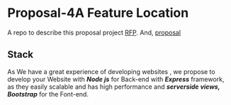 # Proposal-4A Feature Location

A repo to describe this proposal project [RFP](https://github.com/KeerthiMuli/featured-locations/blob/main/RFP.md). And, [proposal](https://github.com/AbhiRam0099/Proposal4A/blob/main/Proposal.md)

## Stack

As We have a great experience of developing  websites , we propose to develop your Website with ***Node js*** for Back-end with ***Express*** framework, as they easily scalable and has high performance and ***serverside views, Bootstrap*** for the Font-end.
